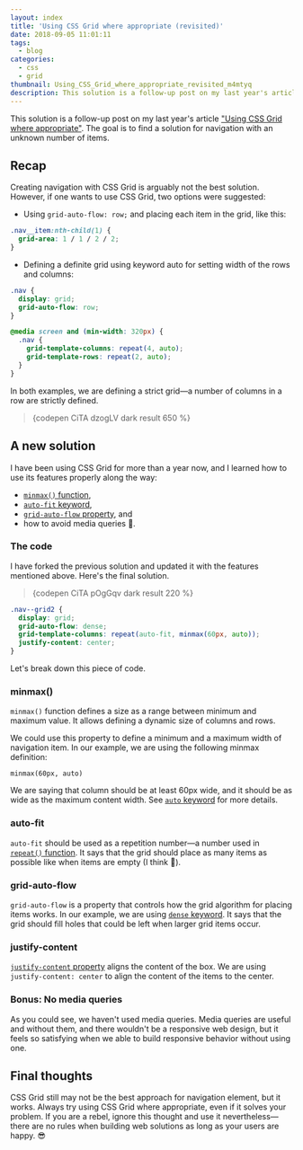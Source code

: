 ```yaml
---
layout: index
title: 'Using CSS Grid where appropriate (revisited)'
date: 2018-09-05 11:01:11
tags:
  - blog
categories:
  - css
  - grid
thumbnail: Using_CSS_Grid_where_appropriate_revisited_m4mtyq
description: This solution is a follow-up post on my last year's article "Using CSS Grid where appropriate." The goal is to find a solution for navigation with an unknown number of items.
---
```


This solution is a follow-up post on my last year's article ["Using CSS Grid where appropriate"]. The goal is to find a solution for navigation with an unknown number of items.

<!-- more -->

## Recap

Creating navigation with CSS Grid is arguably not the best solution. However, if one wants to use CSS Grid, two options were suggested:
- Using `grid-auto-flow: row;` and placing each item in the grid, like this:

```css
.nav__item:nth-child(1) {
  grid-area: 1 / 1 / 2 / 2;
}
```
- Defining a definite grid using keyword auto for setting width of the rows and columns:

```css
.nav {
  display: grid;
  grid-auto-flow: row;
}

@media screen and (min-width: 320px) {
  .nav {
    grid-template-columns: repeat(4, auto);
    grid-template-rows: repeat(2, auto);
  }
}
```

In both examples, we are defining a strict grid—a number of columns in a row are strictly defined.

> {codepen CiTA dzogLV dark result 650 %}

## A new solution

I have been using CSS Grid for more than a year now, and I learned how to use its features properly along the way:
- [`minmax()` function],
- [`auto-fit` keyword],
- [`grid-auto-flow` property], and
- how to avoid media queries 🎊.

### The code

I have forked the previous solution and updated it with the features mentioned above. Here's the final solution.

> {codepen CiTA pOgGqv dark result 220 %}

```css
.nav--grid2 {
  display: grid;
  grid-auto-flow: dense;
  grid-template-columns: repeat(auto-fit, minmax(60px, auto));
  justify-content: center;
}
```

Let's break down this piece of code.

### minmax()

`minmax()` function defines a size as a range between minimum and maximum value. It allows defining a dynamic size of columns and rows.

We could use this property to define a minimum and a maximum width of navigation item. In our example, we are using the following minmax definition:

`minmax(60px, auto)`

We are saying that column should be at least 60px wide, and it should be as wide as the maximum content width. See [`auto` keyword] for more details.

### auto-fit

`auto-fit` should be used as a repetition number—a number used in [`repeat()` function]. It says that the grid should place as many items as possible like when items are empty (I think 🤔).

### grid-auto-flow

`grid-auto-flow` is a property that controls how the grid algorithm for placing items works. In our example, we are using [`dense` keyword]. It says that the grid should fill holes that could be left when larger grid items occur.

### justify-content

[`justify-content` property] aligns the content of the box. We are using `justify-content: center` to align the content of the items to the center.

### Bonus: No media queries

As you could see, we haven't used media queries. Media queries are useful and without them, and there wouldn't be a responsive web design, but it feels so satisfying when we able to build responsive behavior without using one.

## Final thoughts

CSS Grid still may not be the best approach for navigation element, but it works. Always try using CSS Grid where appropriate, even if it solves your problem. If you are a rebel, ignore this thought and use it nevertheless—there are no rules when building web solutions as long as your users are happy. 😎


["Using CSS Grid where appropriate"]: /articles/using-css-grid-where-appropriate/
[`minmax()` function]: https://www.w3.org/TR/css-grid-1/#valdef-grid-template-columns-minmax
[`auto-fit` keyword]: https://www.w3.org/TR/css-grid-1/#valdef-repeat-auto-fit
[`grid-auto-flow` property]: https://www.w3.org/TR/css-grid-1/#propdef-grid-auto-flow
[`auto` keyword]: https://www.w3.org/TR/css-grid-1/#valdef-grid-template-columns-auto
[`repeat()` function]: https://www.w3.org/TR/css-grid-1/#funcdef-repeat
[`dense` keyword]: https://www.w3.org/TR/css-grid-1/#valdef-grid-auto-flow-dense
[`justify-content` property]: https://www.w3.org/TR/css-align-3/#propdef-justify-content
